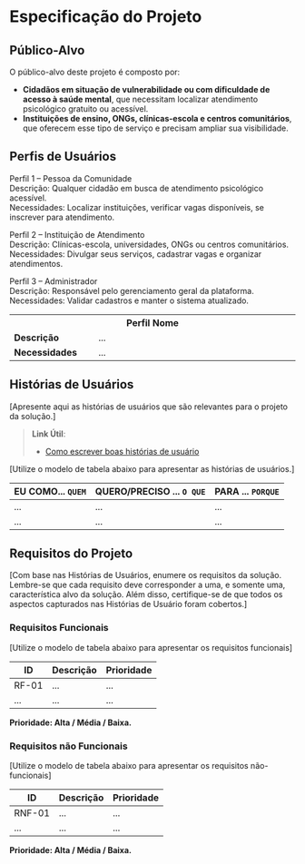 # Especificação do Projeto

## Público-Alvo

O público-alvo deste projeto é composto por:

- **Cidadãos em situação de vulnerabilidade ou com dificuldade de acesso à saúde mental**, que necessitam localizar atendimento psicológico gratuito ou acessível.  
- **Instituições de ensino, ONGs, clínicas-escola e centros comunitários**, que oferecem esse tipo de serviço e precisam ampliar sua visibilidade.  

## Perfis de Usuários

Perfil 1 – Pessoa da Comunidade  
Descrição: Qualquer cidadão em busca de atendimento psicológico acessível.  
Necessidades: Localizar instituições, verificar vagas disponíveis, se inscrever para atendimento.  

Perfil 2 – Instituição de Atendimento  
Descrição: Clínicas-escola, universidades, ONGs ou centros comunitários.  
Necessidades: Divulgar seus serviços, cadastrar vagas e organizar atendimentos.  

Perfil 3 – Administrador  
Descrição: Responsável pelo gerenciamento geral da plataforma.  
Necessidades: Validar cadastros e manter o sistema atualizado.  

<table>
<tbody>
<tr align=center>
<th colspan="2">Perfil Nome </th>
</tr>
<tr>
<td width="150px"><b>Descrição</b></td>
<td width="600px">...</td>
</tr>
<tr>
<td><b>Necessidades</b></td>
<td>...</td>
</tr>
</tbody>
</table>

## Histórias de Usuários

[Apresente aqui as histórias de usuários que são relevantes para o projeto da solução.]

> **Link Útil**:
> - [Como escrever boas histórias de usuário](https://medium.com/vertice/como-escrever-boas-users-stories-hist%C3%B3rias-de-usu%C3%A1rios-b29c75043fac)

[Utilize o modelo de tabela abaixo para apresentar as histórias de usuários.]

|EU COMO... `QUEM`   | QUERO/PRECISO ... `O QUE` |PARA ... `PORQUE`                 |
|--------------------|---------------------------|----------------------------------|
| ...                | ...                       | ...                              |
| ...                | ...                       | ...                              |

## Requisitos do Projeto

[Com base nas Histórias de Usuários, enumere os requisitos da solução. Lembre-se que cada requisito deve corresponder a uma, e somente uma, característica alvo da solução. Além disso, certifique-se de que todos os aspectos capturados nas Histórias de Usuário foram cobertos.]

### Requisitos Funcionais

[Utilize o modelo de tabela abaixo para apresentar os requisitos funcionais]

|ID    | Descrição                | Prioridade |
|-------|---------------------------------|----|
| RF-01 |  ...                    | ...   | 
|  ...  |  ...                    | ...   |

**Prioridade: Alta / Média / Baixa.**

### Requisitos não Funcionais

[Utilize o modelo de tabela abaixo para apresentar os requisitos não-funcionais]

|ID      | Descrição               |Prioridade |
|--------|-------------------------|----|
| RNF-01 |  ...                    | ...   | 
| ...    |  ...                    | ...   | 

**Prioridade: Alta / Média / Baixa.**
